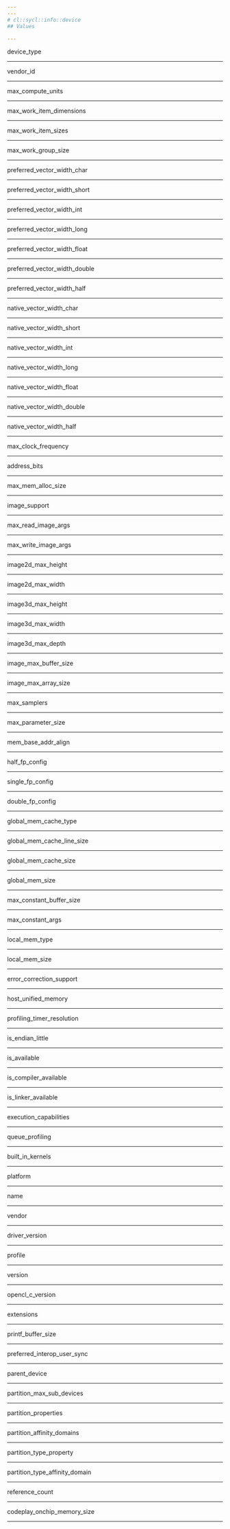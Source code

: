 ```yaml
---
---
# cl::sycl::info::device
## Values

---
```


device_type

---

vendor_id

---

max_compute_units

---

max_work_item_dimensions

---

max_work_item_sizes

---

max_work_group_size

---

preferred_vector_width_char

---

preferred_vector_width_short

---

preferred_vector_width_int

---

preferred_vector_width_long

---

preferred_vector_width_float

---

preferred_vector_width_double

---

preferred_vector_width_half

---

native_vector_width_char

---

native_vector_width_short

---

native_vector_width_int

---

native_vector_width_long

---

native_vector_width_float

---

native_vector_width_double

---

native_vector_width_half

---

max_clock_frequency

---

address_bits

---

max_mem_alloc_size

---

image_support

---

max_read_image_args

---

max_write_image_args

---

image2d_max_height

---

image2d_max_width

---

image3d_max_height

---

image3d_max_width

---

image3d_max_depth

---

image_max_buffer_size

---

image_max_array_size

---

max_samplers

---

max_parameter_size

---

mem_base_addr_align

---

half_fp_config

---

single_fp_config

---

double_fp_config

---

global_mem_cache_type

---

global_mem_cache_line_size

---

global_mem_cache_size

---

global_mem_size

---

max_constant_buffer_size

---

max_constant_args

---

local_mem_type

---

local_mem_size

---

error_correction_support

---

host_unified_memory

---

profiling_timer_resolution

---

is_endian_little

---

is_available

---

is_compiler_available

---

is_linker_available

---

execution_capabilities

---

queue_profiling

---

built_in_kernels

---

platform

---

name

---

vendor

---

driver_version

---

profile

---

version

---

opencl_c_version

---

extensions

---

printf_buffer_size

---

preferred_interop_user_sync

---

parent_device

---

partition_max_sub_devices

---

partition_properties

---

partition_affinity_domains

---

partition_type_property

---

partition_type_affinity_domain

---

reference_count

---

codeplay_onchip_memory_size

---
